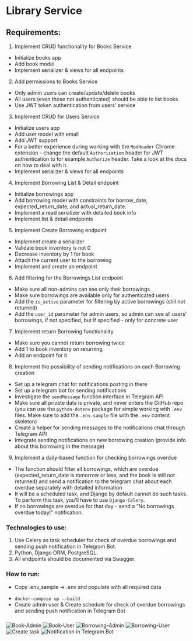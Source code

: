 # Library Service

## Requirements:
1. Implement CRUD functionality for Books Service
* Initialize books app
* Add book model
* Implement serializer & views for all endpoints

2. Add permissions to Books Service
* Only admin users can create/update/delete books
* All users (even those not authenticated) should be able to list books
* Use JWT token authentication from users' service

3. Implement CRUD for Users Service
* Initialize users app
* Add user model with email
* Add JWT support
* For a better experience during working with the `ModHeader` 
Chrome extension - change the default `Authorization` header for 
JWT authentication to for example `Authorize` header.
Take a look at the docs on how to deal with it.
* Implement serializer & views for all endpoints

4. Implement Borrowing List & Detail endpoint
* Initialize borrowings app
* Add borrowing model with constraints for borrow_date, 
expected_return_date, and actual_return_date.
* Implement a read serializer with detailed book info
* Implement list & detail endpoints

5. Implement Create Borrowing endpoint
* Implement create a serializer
* Validate book inventory is not 0
* Decrease inventory by 1 for book
* Attach the current user to the borrowing
* Implement and create an endpoint

6. Add filtering for the Borrowings List endpoint
* Make sure all non-admins can see only their borrowings
* Make sure borrowings are available only for authenticated users
* Add the `is_active` parameter for filtering by 
active borrowings (still not returned)
* Add the `user_id` parameter for admin users, so admin can see 
all users’ borrowings, if not specified, but if specified - only for concrete user

7. Implement return Borrowing functionality
* Make sure you cannot return borrowing twice
* Add 1 to book inventory on returning
* Add an endpoint for it

8. Implement the possibility of sending notifications on each Borrowing creation
* Set up a telegram chat for notifications posting in there
* Set up a telegram bot for sending notifications
* Investigate the `sendMessage` function interface in Telegram API
* Make sure all private data is private, and never enters the 
GitHub repo (you can use the `python-dotenv` package for simple 
working with `.env` files. Make sure to add the `.env.sample` file with
the `.env` content skeleton)
* Create a helper for sending messages to the notifications chat through Telegram API
* Integrate sending notifications on new borrowing creation 
(provide info about this borrowing in the message)

9. Implement a daily-based function for checking borrowings overdue
* The function should filter all borrowings, which are overdue 
(expected_return_date is tomorrow or less, and the book is still not returned) 
and send a notification to the telegram chat about each overdue separately with 
detailed information
* It will be a scheduled task, and Django by default cannot do such tasks. 
To perform this task, you’ll have to use `Django-Celery`.
* If no borrowings are overdue for that day - 
send a “No borrowings overdue today!” notification.


### Technologies to use:
1. Use Celery as task scheduler for check of overdue borrowings and 
sending push notification in Telegram Bot.
2. Python, Django ORM, PostgreSQL.
3. All endpoints should be documented via Swagger.

### How to run:

[//]: # (- Create venv: `python -m venv venv`)
[//]: # (- Activate it: `venv\scripts\activate`)
[//]: # (- Install requirements: `pip install -r requirements.txt`)
[//]: # (- Create Postgres DB & User)

- Copy .env_sample -> .env and populate with all required data

[//]: # (- Run migrations: `python manage.py migrate`)
[//]: # (- Run Redis Server: `docker run -d -p 6379:6379 redis`)
[//]: # (- Run celery worker for task handling: `celery -A rick_and_morty_api worker -l info -P eventlet`)
[//]: # (- Run celery bear for task scheduling: `celery -A <mymodul> beat -l INFO --scheduler django_celery_beat.schedulers:DatabaseScheduler`)

- `docker-compose up --build`
- Create admin user & Create schedule for check of overdue borrowings and 
sending push notification in Telegram Bot

###
![Book-Admin](https://github.com/Glasis9/library-service/blob/main/Book-Admin.jpg)
![Book-User](https://github.com/Glasis9/library-service/blob/main/Borrowing-user.jpg)
![Borrowing-Admin](https://github.com/Glasis9/library-service/blob/main/Borrowing-Admin.jpg)
![Borrowing-User](https://github.com/Glasis9/library-service/blob/main/Borrowing-user.jpg)
![Create task](https://github.com/Glasis9/library-service/blob/main/Create%20task.jpg)
![Notification in Telegram Bot](https://github.com/Glasis9/library-service/blob/main/Telegram.jpg)
